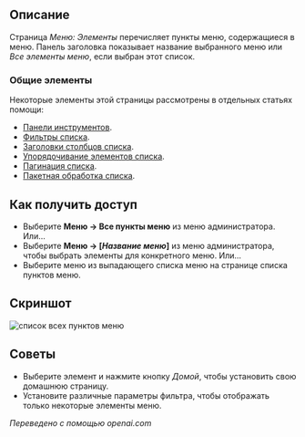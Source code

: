 <!-- Filename: Help4.x:Menus:_Items / Display title: Меню: Пункты  -->

## Описание

Страница *Меню: Элементы* перечисляет пункты меню, содержащиеся в меню. Панель заголовка показывает название выбранного меню или *Все элементы меню*, если выбран этот список.

### Общие элементы

Некоторые элементы этой страницы рассмотрены в отдельных статьях помощи:

* [Панели инструментов](jdocmanual?article=help/common-elements/toolbars).
* [Фильтры списка](jdocmanual?article=help/common-elements/list-filters).
* [Заголовки столбцов списка](jdocmanual?article=help/common-elements/list-column-headers).
* [Упорядочивание элементов списка](jdocmanual?article=help/common-elements/list-ordering).
* [Пагинация списка](jdocmanual?article=help/common-elements/list-pagination).
* [Пакетная обработка списка](jdocmanual?article=help/common-elements/list-batch-process).

## Как получить доступ

- Выберите **Меню → Все пункты меню** из меню администратора. Или...
- Выберите **Меню → \[*Название меню*\]** из меню администратора, чтобы выбрать 
  элементы для конкретного меню. Или...
- Выберите меню из выпадающего списка меню на странице списка пунктов меню.

## Скриншот

![список всех пунктов меню](../../../ru/images/menus/menus-all-menu-items-list.png)

## Советы

- Выберите элемент и нажмите кнопку *Домой*, чтобы установить свою домашнюю страницу.
- Установите различные параметры фильтра, чтобы отображать только некоторые элементы меню.

*Переведено с помощью openai.com*

